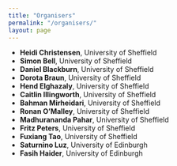 ```yaml
---
title: "Organisers"
permalink: "/organisers/"
layout: page
---
```


* **Heidi Christensen**, University of Sheffield
* **Simon Bell**, University of Sheffield
* **Daniel Blackburn**, University of Sheffield
* **Dorota Braun**, University of Sheffield
* **Hend Elghazaly**, University of Sheffield
* **Caitlin Illingworth**, University of Sheffield
* **Bahman Mirheidari**, University of Sheffield
* **Ronan O’Malley**, University of Sheffield
* **Madhurananda Pahar**, University of Sheffield
* **Fritz Peters**, University of Sheffield
* **Fuxiang Tao**, University of Sheffield
* **Saturnino Luz**, University of Edinburgh
* **Fasih Haider**, University of Edinburgh